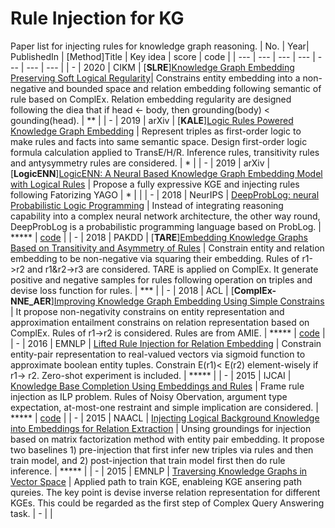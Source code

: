 # Rule Injection for KG
Paper list for injecting rules for knowledge graph reasoning. 
| No. | Year| PublishedIn | [Method]Title | Key idea | score | code |
| --- | --- | --- | --- | --- | --- | --- | 
| - | 2020 | CIKM | [**SLRE**][Knowledge Graph Embedding Preserving Soft Logical Regularity](https://dl.acm.org/doi/pdf/10.1145/3340531.3412055)| Constrains entity embedding into a non-negative and bounded space and relation embedding following semantic of rule based on ComplEx.  Relation embedding regularity are designed following the diea that if head <- body, then grounding(body) < gounding(head). | ** |
| - | 2019 | arXiv | [**KALE**][Logic Rules Powered Knowledge Graph Embedding](https://arxiv.org/pdf/1903.03772.pdf) | Represent triples as first-order logic to make rules and facts into same semantic space. Design first-order logic formula calculation applied to TransE/H/R. Inference rules, transitivity rules and antysymmetry rules are considered. | * |
| - | 2019 | arXiv | [**LogicENN**][LogicENN: A Neural Based Knowledge Graph Embedding Model with Logical Rules](https://arxiv.org/pdf/1908.07141.pdf) | Propose a fully expressive KGE and injecting rules following Fatorizing YAGO | * | |
| - | 2018 | NeurIPS | [DeepProbLog: neural Probabilistic Logic Programming](https://papers.nips.cc/paper/2018/file/dc5d637ed5e62c36ecb73b654b05ba2a-Paper.pdf) | Instead of integrating reasoning capability into a complex neural network architecture,  the other way round, DeepProbLog is a probabilistic programming language based on ProbLog. | ***** | [code](https://bitbucket.org/problog/deepproblog) | 
| - | 2018 | PAKDD | [**TARE**][Embedding Knowledge Graphs Based on Transitivity and Asymmetry of Rules](https://link.springer.com/chapter/10.1007/978-3-319-93037-4_12) | Constrain entity and relation embedding to be non-negative via squaring their embedding. Rules of r1->r2 and r1&r2->r3 are considered. TARE is applied on ComplEx. It generate positive and negative samples for rules following operation on triples and devise loss function for rules. | *** | 
| - | 2018 | ACL | [**ComplEx-NNE_AER**][Improving Knowledge Graph Embedding Using Simple Constrains](https://aclanthology.org/P18-1011.pdf) | It propose non-negativity constrains on entity representation and approximation entailment constrains on relation representation based on ComplEx. Rules of r1->r2 is considered. Rules are from AMIE. | ***** | [code](https://github.com/iieir-km/ComplEx-NNE_AER) |
| - | 2016 | EMNLP | [Lifted Rule Injection for Relation Embedding](https://aclanthology.org/D16-1146.pdf) | Constrain entity-pair representation to real-valued vectors via sigmoid function to approximate boolean entity tuples. Constrain E(r1)< E(r2) element-wisely if r1-> r2. Zero-shot experiment is included. | ***** | 
| - | 2015 | IJCAI | [Knowledge Base Completion Using Embeddings and Rules](https://www.ijcai.org/Proceedings/15/Papers/264.pdf) | Frame rule injection as ILP problem. Rules of Noisy Obervation, argument type expectation, at-most-one restraint and simple implication are considered.  | ***** |  [code](https://github.com/StudyGroup-lab/SLRE) | 
| - | 2015 | NAACL | [Injecting Logical Background Knowledge into Embeddings for Relation Extraction](https://aclanthology.org/N15-1118.pdf) | Unsing groundings for injection based on matrix factorization method with entity pair embedding. It propose two baselines 1) pre-injection that first infer new triples via rules and then train model, and 2) post-injection that train model first then do rule inference. | ***** | 
| - | 2015 | EMNLP | [Traversing Knowledge Graphs in Vector Space](https://aclanthology.org/D15-1038.pdf) | Applied path to train KGE, enableing KGE ansering path qureies. The key point is devise inverse relation representation for different KGEs. This could be regarded as the first step of Complex Query Answering task. | - | |  
